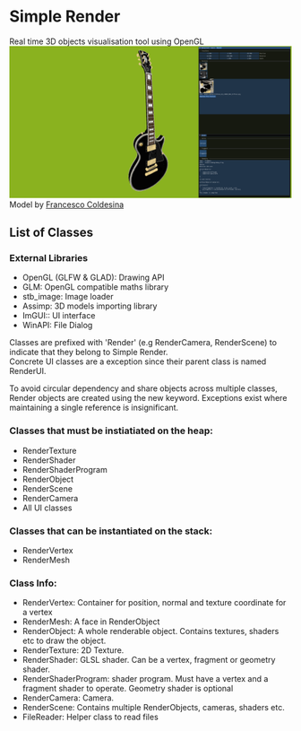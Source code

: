 # Simple Render
Real time 3D objects visualisation tool using OpenGL  
![preview](readme_imgs/preview.png)  
Model by [Francesco Coldesina](https://sketchfab.com/3d-models/gibson-from-rickgreeve-cee58deadaa44425bbb4bf8f0ec46b44)


## List of Classes

### External Libraries
* OpenGL (GLFW & GLAD): Drawing API
* GLM: OpenGL compatible maths library
* stb_image: Image loader
* Assimp: 3D models importing library
* ImGUI:: UI interface
* WinAPI: File Dialog

Classes are prefixed with 'Render' (e.g RenderCamera, RenderScene) to indicate that they belong to Simple Render.   
Concrete UI classes are a exception since their parent class is named RenderUI.  

To avoid circular dependency and share objects across multiple classes, Render objects are created using the new keyword. Exceptions exist where maintaining a single reference is insignificant.


### Classes that must be instiatiated on the heap:  

* RenderTexture
* RenderShader
* RenderShaderProgram
* RenderObject
* RenderScene
* RenderCamera
* All UI classes

### Classes that can be instantiated on the stack:
* RenderVertex
* RenderMesh

### Class Info:
* RenderVertex: Container for position, normal and texture coordinate for a vertex
* RenderMesh: A face in RenderObject
* RenderObject: A whole renderable object. Contains textures, shaders etc to draw the object.
* RenderTexture: 2D Texture.
* RenderShader: GLSL shader. Can be a vertex, fragment or geometry shader.
* RenderShaderProgram: shader program. Must have a vertex and a fragment shader to operate. Geometry shader is optional
* RenderCamera: Camera.
* RenderScene: Contains multiple RenderObjects, cameras, shaders etc.
* FileReader: Helper class to read files


